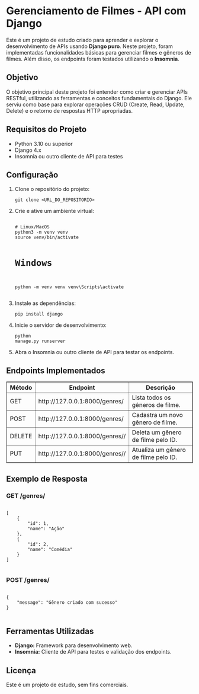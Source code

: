 <h1>Gerenciamento de Filmes - API com Django</h1>
    <p>
        Este é um projeto de estudo criado para aprender e explorar o desenvolvimento de APIs usando 
        <strong>Django puro</strong>. Neste projeto, foram implementadas funcionalidades básicas para gerenciar filmes 
        e gêneros de filmes. Além disso, os endpoints foram testados utilizando o <strong>Insomnia</strong>.
    </p>

<h2>Objetivo</h2>
    <p>
        O objetivo principal deste projeto foi entender como criar e gerenciar APIs RESTful, utilizando as ferramentas
        e conceitos fundamentais do Django. Ele serviu como base para explorar operações CRUD (Create, Read, Update, Delete) 
        e o retorno de respostas HTTP apropriadas.
    </p>

<h2>Requisitos do Projeto</h2>
    <ul>
        <li>Python 3.10 ou superior</li>
        <li>Django 4.x</li>
        <li>Insomnia ou outro cliente de API para testes</li>
    </ul>

<h2>Configuração</h2>
    <ol>
        <li>Clone o repositório do projeto:</li>
        <pre><code>git clone &lt;URL_DO_REPOSITORIO&gt;</code></pre>
        <li>Crie e ative um ambiente virtual:</li>
        <pre><code>
# Linux/MacOS
python3 -m venv venv
source venv/bin/activate

# Windows
python -m venv venv
venv\Scripts\activate
        </code></pre>
        <li>Instale as dependências:</li>
        <pre><code>pip install django</code></pre>
        <li>Inicie o servidor de desenvolvimento:</li>
        <pre><code>python manage.py runserver</code></pre>
        <li>Abra o Insomnia ou outro cliente de API para testar os endpoints.</li>
    </ol>

<h2>Endpoints Implementados</h2>
    <table border="1">
        <thead>
            <tr>
                <th>Método</th>
                <th>Endpoint</th>
                <th>Descrição</th>
            </tr>
        </thead>
        <tbody>
            <tr>
                <td>GET</td>
                <td>http://127.0.0.1:8000/genres/</td>
                <td>Lista todos os gêneros de filme.</td>
            </tr>
            <tr>
                <td>POST</td>
                <td>http://127.0.0.1:8000/genres/</td>
                <td>Cadastra um novo gênero de filme.</td>
            </tr>
            <tr>
                <td>DELETE</td>
                <td>http://127.0.0.1:8000/genres/<int:pk>/</td>
                <td>Deleta um gênero de filme pelo ID.</td>
            </tr>
            <tr>
                <td>PUT</td>
                <td>http://127.0.0.1:8000/genres/<int:pk>/</td>
                <td>Atualiza um gênero de filme pelo ID.</td>
            </tr>
            
</tbody>
</table>

<h2>Exemplo de Resposta</h2>
    <h3>GET /genres/</h3>
    <pre><code>
[
    {
        "id": 1,
        "name": "Ação"
    },
    {
        "id": 2,
        "name": "Comédia"
    }
]
    </code></pre>

<h3>POST /genres/</h3>
<pre><code>
{
    "message": "Gênero criado com sucesso"
}
    </code></pre>

<h2>Ferramentas Utilizadas</h2>
    <ul>
        <li><strong>Django:</strong> Framework para desenvolvimento web.</li>
        <li><strong>Insomnia:</strong> Cliente de API para testes e validação dos endpoints.</li>
    </ul>

<h2>Licença</h2>
    <p>Este é um projeto de estudo, sem fins comerciais.</p>
</body>
</html>

